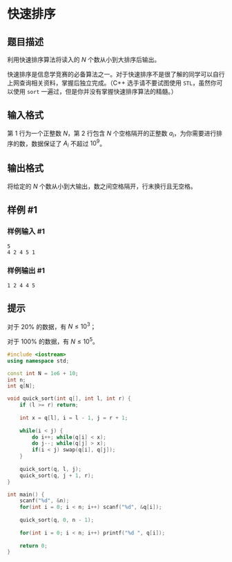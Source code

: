 # 快速排序

## 题目描述

利用快速排序算法将读入的 $N$ 个数从小到大排序后输出。

快速排序是信息学竞赛的必备算法之一。对于快速排序不是很了解的同学可以自行上网查询相关资料，掌握后独立完成。（C++ 选手请不要试图使用 `STL`，虽然你可以使用 `sort` 一遍过，但是你并没有掌握快速排序算法的精髓。）

## 输入格式

第 $1$ 行为一个正整数 $N$，第 $2$ 行包含 $N$ 个空格隔开的正整数 $a_i$，为你需要进行排序的数，数据保证了 $A_i$ 不超过 $10^9$。

## 输出格式

将给定的 $N$ 个数从小到大输出，数之间空格隔开，行末换行且无空格。

## 样例 #1

### 样例输入 #1

```
5
4 2 4 5 1
```

### 样例输出 #1

```
1 2 4 4 5
```

## 提示

对于 $20\%$ 的数据，有 $N\leq 10^3$；

对于 $100\%$ 的数据，有 $N\leq 10^5$。
```c++
#include <iostream>
using namespace std;

const int N = 1e6 + 10;
int n;
int q[N];

void quick_sort(int q[], int l, int r) {
    if (l >= r) return;
    
    int x = q[l], i = l - 1, j = r + 1;
    
    while(i < j) {
        do i++; while(q[i] < x);
        do j--; while(q[j] > x);
        if(i < j) swap(q[i], q[j]);
    }
    
    quick_sort(q, l, j);
    quick_sort(q, j + 1, r);
}

int main() {
    scanf("%d", &n);
    for(int i = 0; i < n; i++) scanf("%d", &q[i]);
    
    quick_sort(q, 0, n - 1);
    
    for(int i = 0; i < n; i++) printf("%d ", q[i]);
    
    return 0;
}

```
